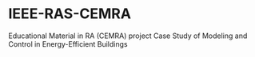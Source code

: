 # IEEE-RAS-CEMRA
Educational Material in RA (CEMRA) project
Case Study of Modeling and Control in Energy-Efficient Buildings
